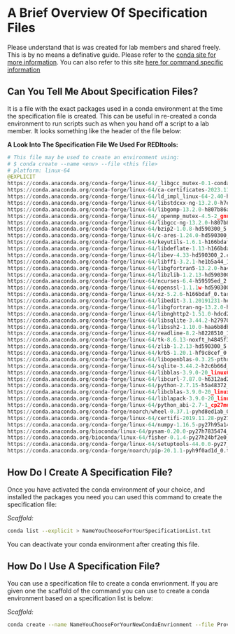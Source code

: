 # A Brief Overview Of Specification Files

Please understand that is was created for lab members and shared freely. This is by no means a definative guide. Please refer to the [conda site for more information](https://docs.conda.io/projects/conda-build/en/latest/index.html). You can also refer to this site [here for command specific information](https://docs.conda.io/projects/conda/en/latest/commands/list.html)

## Can You Tell Me About Specification Files?

It is a file with the exact packages used in a conda environment at the time the specification file is created. This can be useful in re-created a conda environment to run scripts such as when you hand off a script to a lab member.
It looks something like the header of the file below:

**A Look Into The Specification File We Used For REDItools:**

```python
# This file may be used to create an environment using:
# $ conda create --name <env> --file <this file>
# platform: linux-64
@EXPLICIT
https://conda.anaconda.org/conda-forge/linux-64/_libgcc_mutex-0.1-conda_forge.tar.bz2
https://conda.anaconda.org/conda-forge/linux-64/ca-certificates-2023.11.17-hbcca054_0.conda
https://conda.anaconda.org/conda-forge/linux-64/ld_impl_linux-64-2.40-h41732ed_0.conda
https://conda.anaconda.org/conda-forge/linux-64/libstdcxx-ng-13.2.0-h7e041cc_3.conda
https://conda.anaconda.org/conda-forge/linux-64/libgomp-13.2.0-h807b86a_3.conda
https://conda.anaconda.org/conda-forge/linux-64/_openmp_mutex-4.5-2_gnu.tar.bz2
https://conda.anaconda.org/conda-forge/linux-64/libgcc-ng-13.2.0-h807b86a_3.conda
https://conda.anaconda.org/conda-forge/linux-64/bzip2-1.0.8-hd590300_5.conda
https://conda.anaconda.org/conda-forge/linux-64/c-ares-1.24.0-hd590300_0.conda
https://conda.anaconda.org/conda-forge/linux-64/keyutils-1.6.1-h166bdaf_0.tar.bz2
https://conda.anaconda.org/conda-forge/linux-64/libdeflate-1.13-h166bdaf_0.tar.bz2
https://conda.anaconda.org/conda-forge/linux-64/libev-4.33-hd590300_2.conda
https://conda.anaconda.org/conda-forge/linux-64/libffi-3.2.1-he1b5a44_1007.tar.bz2
https://conda.anaconda.org/conda-forge/linux-64/libgfortran5-13.2.0-ha4646dd_3.conda
https://conda.anaconda.org/conda-forge/linux-64/libzlib-1.2.13-hd590300_5.conda
https://conda.anaconda.org/conda-forge/linux-64/ncurses-6.4-h59595ed_2.conda
https://conda.anaconda.org/conda-forge/linux-64/openssl-1.1.1w-hd590300_0.conda
https://conda.anaconda.org/conda-forge/linux-64/xz-5.2.6-h166bdaf_0.tar.bz2
https://conda.anaconda.org/conda-forge/linux-64/libedit-3.1.20191231-he28a2e2_2.tar.bz2
https://conda.anaconda.org/conda-forge/linux-64/libgfortran-ng-13.2.0-h69a702a_3.conda
https://conda.anaconda.org/conda-forge/linux-64/libnghttp2-1.51.0-hdcd2b5c_0.conda
https://conda.anaconda.org/conda-forge/linux-64/libsqlite-3.44.2-h2797004_0.conda
https://conda.anaconda.org/conda-forge/linux-64/libssh2-1.10.0-haa6b8db_3.tar.bz2
https://conda.anaconda.org/conda-forge/linux-64/readline-8.2-h8228510_1.conda
https://conda.anaconda.org/conda-forge/linux-64/tk-8.6.13-noxft_h4845f30_101.conda
https://conda.anaconda.org/conda-forge/linux-64/zlib-1.2.13-hd590300_5.conda
https://conda.anaconda.org/conda-forge/linux-64/krb5-1.20.1-hf9c8cef_0.conda
https://conda.anaconda.org/conda-forge/linux-64/libopenblas-0.3.25-pthreads_h413a1c8_0.conda
https://conda.anaconda.org/conda-forge/linux-64/sqlite-3.44.2-h2c6b66d_0.conda
https://conda.anaconda.org/conda-forge/linux-64/libblas-3.9.0-20_linux64_openblas.conda
https://conda.anaconda.org/conda-forge/linux-64/libcurl-7.87.0-h6312ad2_0.conda
https://conda.anaconda.org/conda-forge/linux-64/python-2.7.15-h5a48372_1011_cpython.tar.bz2
https://conda.anaconda.org/conda-forge/linux-64/libcblas-3.9.0-20_linux64_openblas.conda
https://conda.anaconda.org/conda-forge/linux-64/liblapack-3.9.0-20_linux64_openblas.conda
https://conda.anaconda.org/conda-forge/linux-64/python_abi-2.7-1_cp27mu.tar.bz2
https://conda.anaconda.org/conda-forge/noarch/wheel-0.37.1-pyhd8ed1ab_0.tar.bz2
https://conda.anaconda.org/conda-forge/linux-64/certifi-2019.11.28-py27h8c360ce_1.tar.bz2
https://conda.anaconda.org/conda-forge/linux-64/numpy-1.16.5-py27h95a1406_0.tar.bz2
https://conda.anaconda.org/bioconda/linux-64/pysam-0.20.0-py27h7835474_0.tar.bz2
https://conda.anaconda.org/bioconda/linux-64/fisher-0.1.4-py27h24bf2e0_1.tar.bz2
https://conda.anaconda.org/conda-forge/linux-64/setuptools-44.0.0-py27_0.tar.bz2
https://conda.anaconda.org/conda-forge/noarch/pip-20.1.1-pyh9f0ad1d_0.tar.bz2

```

## How Do I Create A Specification File? 

Once you have activated the conda environment of your choice, and installed the packages you need you can used this command to create the specification file:

*Scaffold:*
```bash
conda list --explicit > NameYouChooseForYourSpecificationList.txt
```

You can deactivate your conda environment after creating this file.

## How Do I Use A Specification File?

You can use a specification file to create a conda envrionment. If you are given one the scaffold of the command you can use to create a conda environment based on a specification list is below:

*Scaffold:*

```bash
conda create --name NameYouChooseForYourNewCondaEnvrionment --file ProvidedSpecListFile.txt
```
